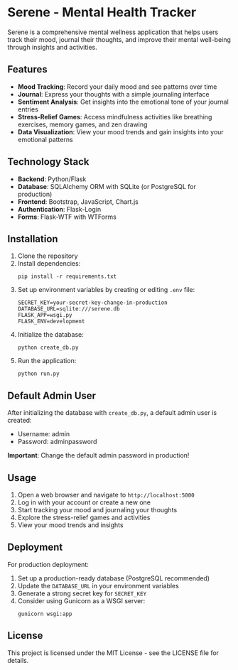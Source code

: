# Serene - Mental Health Tracker

Serene is a comprehensive mental wellness application that helps users track their mood, journal their thoughts, and improve their mental well-being through insights and activities.

## Features

- **Mood Tracking**: Record your daily mood and see patterns over time
- **Journal**: Express your thoughts with a simple journaling interface
- **Sentiment Analysis**: Get insights into the emotional tone of your journal entries
- **Stress-Relief Games**: Access mindfulness activities like breathing exercises, memory games, and zen drawing
- **Data Visualization**: View your mood trends and gain insights into your emotional patterns

## Technology Stack

- **Backend**: Python/Flask
- **Database**: SQLAlchemy ORM with SQLite (or PostgreSQL for production)
- **Frontend**: Bootstrap, JavaScript, Chart.js
- **Authentication**: Flask-Login
- **Forms**: Flask-WTF with WTForms

## Installation

1. Clone the repository
2. Install dependencies:
   ```
   pip install -r requirements.txt
   ```
3. Set up environment variables by creating or editing `.env` file:
   ```
   SECRET_KEY=your-secret-key-change-in-production
   DATABASE_URL=sqlite:///serene.db
   FLASK_APP=wsgi.py
   FLASK_ENV=development
   ```
4. Initialize the database:
   ```
   python create_db.py
   ```
5. Run the application:
   ```
   python run.py
   ```

## Default Admin User

After initializing the database with `create_db.py`, a default admin user is created:
- Username: admin
- Password: adminpassword

**Important**: Change the default admin password in production!

## Usage

1. Open a web browser and navigate to `http://localhost:5000`
2. Log in with your account or create a new one
3. Start tracking your mood and journaling your thoughts
4. Explore the stress-relief games and activities
5. View your mood trends and insights

## Deployment

For production deployment:

1. Set up a production-ready database (PostgreSQL recommended)
2. Update the `DATABASE_URL` in your environment variables
3. Generate a strong secret key for `SECRET_KEY`
4. Consider using Gunicorn as a WSGI server:
   ```
   gunicorn wsgi:app
   ```

## License

This project is licensed under the MIT License - see the LICENSE file for details.